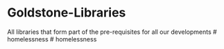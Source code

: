 # Goldstone-Libraries
All libraries that form part of the pre-requisites for all our developments
#   h o m e l e s s n e s s  
 #   h o m e l e s s n e s s  
 